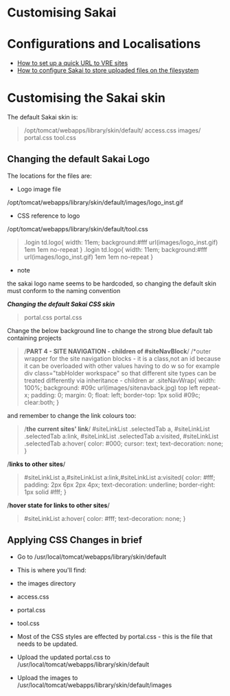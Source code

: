 # Customising Sakai

# Configurations and Localisations

- [How to set up a quick URL to VRE sites](/wiki/spaces/BeSTGRID/pages/3816950521)
- [How to configure Sakai to store uploaded files on the filesystem](/wiki/spaces/BeSTGRID/pages/3816950495)

# Customising the Sakai skin

The default Sakai skin is:

>  /opt/tomcat/webapps/library/skin/default/
>  access.css
>  images/
>  portal.css
>  tool.css

## Changing the default Sakai Logo

The locations for the files are:

- Logo image file

/opt/tomcat/webapps/library/skin/default/images/logo_inst.gif
- CSS reference to logo

/opt/tomcat/webapps/library/skin/default/tool.css


>  .login td.logo{
>         width: 11em;
>         background:#fff url(images/logo_inst.gif) 1em 1em no-repeat
>  }
>  .login td.logo{
>         width: 11em;
>         background:#fff url(images/logo_inst.gif) 1em 1em no-repeat
>  }

- note

the sakai logo name seems to be hardcoded, so changing the default skin must conform to the naming convention

***Changing the default Sakai CSS skin***

>  portal.css
>  portal.css

Change the below background line to change the strong blue default tab containing projects

>  /**PART 4 - SITE NAVIGATION - children of #siteNavBlock**/
>  /*outer wrapper for the site navigation blocks - it is a class,not an id because
>  it can be overloaded with other values  having to do w
>  so for example div class="tabHolder workspace" so that different site types can 
>  be treated differently via inheritance - children ar
>  .siteNavWrap{
>         width: 100%;
>         background: #09c url(images/sitenavback.jpg) top left repeat-x;
>         padding: 0;
>         margin: 0;
>         float: left;
>         border-top: 1px solid #09c;
>         clear:both;
>  }

and remember to change the link colours too:

>  /**the current sites' link**/
>  #siteLinkList .selectedTab a,
>         #siteLinkList .selectedTab a:link,
>         #siteLinkList .selectedTab a:visited,
>         #siteLinkList .selectedTab a:hover{
>         color: #000;
>         cursor: text;
>         text-decoration: none;
>  }

 /**links to other sites**/

>  #siteLinkList a,#siteLinkList a:link,#siteLinkList a:visited{
>         color: #fff;
>         padding: 2px 6px 2px 4px;
>         text-decoration: underline;
>         border-right: 1px solid #fff;
>  }

 /**hover state for links to other sites**/

>  #siteLinkList a:hover{
>         color: #fff;
>         text-decoration: none;
>  }

## Applying CSS Changes in brief

- Go to /usr/local/tomcat/webapps/library/skin/default
- This is where you'll find:
	
- the images directory
- access.css
- portal.css
- tool.css
- Most of the CSS styles are effected by portal.css - this is the file that needs to be updated.
- Upload the updated portal.css to /usr/local/tomcat/webapps/library/skin/default
- Upload the images to /usr/local/tomcat/webapps/library/skin/default/images
